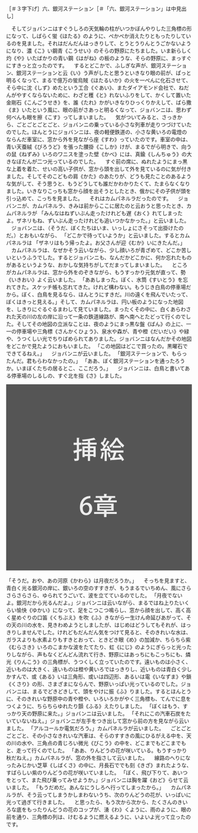 ［＃３字下げ］六、銀河ステーション［＃「六、銀河ステーション」は中見出し］

　そしてジョバンニはすぐうしろの天気輪の柱がいつかぼんやりした三角標の形になって、しばらく蛍《ほたる》のように、ぺかぺか消えたりともったりしているのを見ました。それはだんだんはっきりして、とうとうりんとうごかないようになり、濃《こ》い鋼青《こうせい》のそらの野原にたちました。いま新らしく灼《や》いたばかりの青い鋼《はがね》の板のような、そらの野原に、まっすぐにすきっと立ったのです。
　するとどこかで、ふしぎな声が、銀河ステーション、銀河ステーションと云《い》う声がしたと思うといきなり眼の前が、ぱっと明るくなって、まるで億万の蛍烏賊《ほたるいか》の火を一ぺんに化石させて、そら中に沈《しず》めたという工合《ぐあい》、またダイアモンド会社で、ねだんがやすくならないために、わざと穫《と》れないふりをして、かくして置いた金剛石《こんごうせき》を、誰《たれ》かがいきなりひっくりかえして、ばら撒《ま》いたという風に、眼の前がさあっと明るくなって、ジョバンニは、思わず何べんも眼を擦《こす》ってしまいました。
　気がついてみると、さっきから、ごとごとごとごと、ジョバンニの乗っている小さな列車が走りつづけていたのでした。ほんとうにジョバンニは、夜の軽便鉄道の、小さな黄いろの電燈のならんだ車室に、窓から外を見ながら座《すわ》っていたのです。車室の中は、青い天蚕絨《びろうど》を張った腰掛《こしか》けが、まるでがら明きで、向うの鼠《ねずみ》いろのワニスを塗った壁《かべ》には、真鍮《しんちゅう》の大きなぼたんが二つ光っているのでした。
　すぐ前の席に、ぬれたようにまっ黒な上着を着た、せいの高い子供が、窓から頭を出して外を見ているのに気が付きました。そしてそのこどもの肩《かた》のあたりが、どうも見たことのあるような気がして、そう思うと、もうどうしても誰だかわかりたくて、たまらなくなりました。いきなりこっちも窓から顔を出そうとしたとき、俄かにその子供が頭を引っ込めて、こっちを見ました。
　それはカムパネルラだったのです。
　ジョバンニが、カムパネルラ、きみは前からここに居たのと云おうと思ったとき、カムパネルラが
「みんなはねずいぶん走ったけれども遅《おく》れてしまったよ。ザネリもね、ずいぶん走ったけれども追いつかなかった。」と云いました。
　ジョバンニは、（そうだ、ぼくたちはいま、いっしょにさそって出掛けたのだ。）とおもいながら、
「どこかで待っていようか」と云いました。するとカムパネルラは
「ザネリはもう帰ったよ。お父さんが迎《むか》いにきたんだ。」
　カムパネルラは、なぜかそう云いながら、少し顔いろが青ざめて、どこか苦しいというふうでした。するとジョバンニも、なんだかどこかに、何か忘れたものがあるというような、おかしな気持ちがしてだまってしまいました。
　ところがカムパネルラは、窓から外をのぞきながら、もうすっかり元気が直って、勢《いきおい》よく云いました。
「ああしまった。ぼく、水筒《すいとう》を忘れてきた。スケッチ帳も忘れてきた。けれど構わない。もうじき白鳥の停車場だから。ぼく、白鳥を見るなら、ほんとうにすきだ。川の遠くを飛んでいたって、ぼくはきっと見える。」そして、カムパネルラは、円い板のようになった地図を、しきりにぐるぐるまわして見ていました。まったくその中に、白くあらわされた天の川の左の岸に沿って一条の鉄道線路が、南へ南へとたどって行くのでした。そしてその地図の立派なことは、夜のようにまっ黒な盤《ばん》の上に、一一の停車場や三角標《さんかくひょう》、泉水や森が、青や橙《だいだい》や緑や、うつくしい光でちりばめられてありました。ジョバンニはなんだかその地図をどこかで見たようにおもいました。
「この地図はどこで買ったの。黒曜石でできてるねえ。」
　ジョバンニが云いました。
「銀河ステーションで、もらったんだ。君もらわなかったの。」
「ああ、ぼく銀河ステーションを通ったろうか。いまぼくたちの居るとこ、ここだろう。」
　ジョバンニは、白鳥と書いてある停車場のしるしの、すぐ北を指《さ》しました。
 
 ![6章のすてきな挿絵のサンプル](sashie_06.png)
 
「そうだ。おや、あの河原《かわら》は月夜だろうか。」
　そっちを見ますと、青白く光る銀河の岸に、銀いろの空のすすきが、もうまるでいちめん、風にさらさらさらさら、ゆられてうごいて、波を立てているのでした。
「月夜でないよ。銀河だから光るんだよ。」ジョバンニは云いながら、まるではね上りたいくらい愉快《ゆかい》になって、足をこつこつ鳴らし、窓から顔を出して、高く高く星めぐりの口笛《くちぶえ》を吹《ふ》きながら一生けん命延びあがって、その天の川の水を、見きわめようとしましたが、はじめはどうしてもそれが、はっきりしませんでした。けれどもだんだん気をつけて見ると、そのきれいな水は、ガラスよりも水素よりもすきとおって、ときどき眼《め》の加減か、ちらちら紫《むらさき》いろのこまかな波をたてたり、虹《にじ》のようにぎらっと光ったりしながら、声もなくどんどん流れて行き、野原にはあっちにもこっちにも、燐光《りんこう》の三角標が、うつくしく立っていたのです。遠いものは小さく、近いものは大きく、遠いものは橙や黄いろではっきりし、近いものは青白く少しかすんで、或《ある》いは三角形、或いは四辺形、あるいは電《いなずま》や鎖《くさり》の形、さまざまにならんで、野原いっぱい光っているのでした。ジョバンニは、まるでどきどきして、頭をやけに振《ふ》りました。するとほんとうに、そのきれいな野原中の青や橙や、いろいろかがやく三角標も、てんでに息をつくように、ちらちらゆれたり顫《ふる》えたりしました。
「ぼくはもう、すっかり天の野原に来た。」ジョバンニは云いました。
「それにこの汽車石炭をたいていないねえ。」ジョバンニが左手をつき出して窓から前の方を見ながら云いました。
「アルコールか電気だろう。」カムパネルラが云いました。
　ごとごとごとごと、その小さなきれいな汽車は、そらのすすきの風にひるがえる中を、天の川の水や、三角点の青じろい微光《びこう》の中を、どこまでもどこまでもと、走って行くのでした。
「ああ、りんどうの花が咲いている。もうすっかり秋だねえ。」カムパネルラが、窓の外を指さして云いました。
　線路のへりになったみじかい芝草《しばくさ》の中に、月長石ででも刻《きざ》まれたような、すばらしい紫のりんどうの花が咲いていました。
「ぼく、飛び下りて、あいつをとって、また飛び乗ってみせようか。」ジョバンニは胸を躍《おど》らせて云いました。
「もうだめだ。あんなにうしろへ行ってしまったから。」
　カムパネルラが、そう云ってしまうかしまわないうち、次のりんどうの花が、いっぱいに光って過ぎて行きました。
　と思ったら、もう次から次から、たくさんのきいろな底をもったりんどうの花のコップが、湧《わ》くように、雨のように、眼の前を通り、三角標の列は、けむるように燃えるように、いよいよ光って立ったのです。
